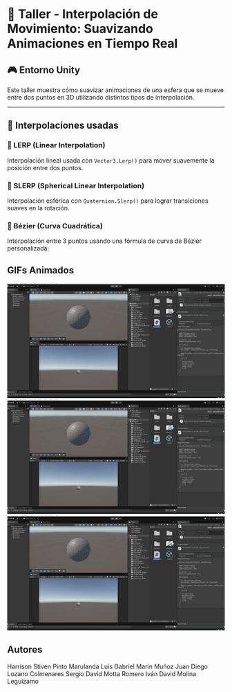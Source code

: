 # 🧪 Taller - Interpolación de Movimiento: Suavizando Animaciones en Tiempo Real

## 🎮 Entorno Unity

Este taller muestra cómo suavizar animaciones de una esfera que se mueve entre dos puntos en 3D utilizando distintos tipos de interpolación.

---

## 🧠 Interpolaciones usadas

### 🔹 LERP (Linear Interpolation)
Interpolación lineal usada con `Vector3.Lerp()` para mover suavemente la posición entre dos puntos.

### 🔹 SLERP (Spherical Linear Interpolation)
Interpolación esférica con `Quaternion.Slerp()` para lograr transiciones suaves en la rotación.

### 🔹 Bézier (Curva Cuadrática)
Interpolación entre 3 puntos usando una fórmula de curva de Bézier personalizada:


## GIFs Animados

![Evidencia 1](./InterPolaMov1.gif)
![Evidencia 2](./InterPolaMov1.gif)
![Evidencia 3](./InterPolaMov1.gif)

## Autores
Harrison Stiven Pinto Marulanda
Luis Gabriel Marin Muñoz
Juan Diego Lozano Colmenares
Sergio David Motta Romero
Iván David Molina Leguízamo